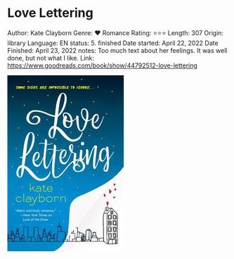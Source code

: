 # Love Lettering

Author: Kate Clayborn
Genre: ♥ Romance
Rating: ⭐️⭐️⭐️
Length: 307
Origin: library
Language: EN
status: 5. finished
Date started: April 22, 2022
Date Finished: April 23, 2022
notes: Too much text about her feelings. It was well done, but not what I like.
Link: https://www.goodreads.com/book/show/44792512-love-lettering

![Untitled](Love%20Lettering%207e51b2a1a0004f5a8c894913589420eb/Untitled.png)
